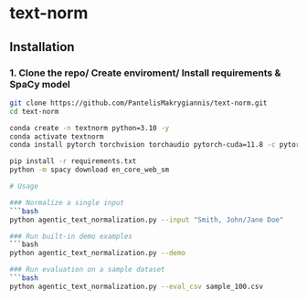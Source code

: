 # text-norm

## Installation

### 1. Clone the repo/ Create enviroment/ Install requirements & SpaCy model
```bash
git clone https://github.com/PantelisMakrygiannis/text-norm.git
cd text-norm

conda create -n textnorm python=3.10 -y
conda activate textnorm
conda install pytorch torchvision torchaudio pytorch-cuda=11.8 -c pytorch -c nvidia -y

pip install -r requirements.txt
python -m spacy download en_core_web_sm

# Usage

### Normalize a single input
```bash
python agentic_text_normalization.py --input "Smith, John/Jane Doe"

### Run built-in demo examples
```bash
python agentic_text_normalization.py --demo

### Run evaluation on a sample dataset
```bash
python agentic_text_normalization.py --eval_csv sample_100.csv











